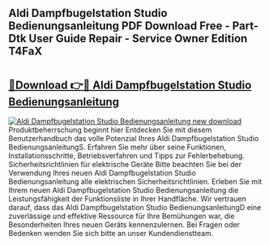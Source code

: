 ## Aldi Dampfbugelstation Studio Bedienungsanleitung PDF Download Free - Part-Dtk User Guide Repair - Service Owner Edition T4FaX

# <h2><a href="http://df5q0yw.blite.top/?on=Aldi+Dampfbugelstation+Studio+Bedienungsanleitung">🔗Download 👉🔴 Aldi Dampfbugelstation Studio Bedienungsanleitung</a></h2>

[![Aldi Dampfbugelstation Studio Bedienungsanleitung new download](https://i.imgur.com/lujVjoI.png)](http://df5q0yw.blite.top/?on=Aldi+Dampfbugelstation+Studio+Bedienungsanleitung)
Produktbeherrschung beginnt hier Entdecken Sie mit diesem Benutzerhandbuch das volle Potenzial Ihres Aldi Dampfbugelstation Studio BedienungsanleitungS. Erfahren Sie mehr über seine Funktionen, Installationsschritte, Betriebsverfahren und Tipps zur Fehlerbehebung. Sicherheitsrichtlinien für elektrische Geräte Bitte beachten Sie bei der Verwendung Ihres neuen Aldi Dampfbugelstation Studio Bedienungsanleitung alle elektrischen Sicherheitsrichtlinien. Erleben Sie mit Ihrem neuen Aldi Dampfbugelstation Studio Bedienungsanleitung die Leistungsfähigkeit der Funktionsliste in Ihrer Handfläche. Wir vertrauen darauf, dass das Aldi Dampfbugelstation Studio BedienungsanleitungD eine zuverlässige und effektive Ressource für Ihre Bemühungen war, die Besonderheiten Ihres neuen Geräts kennenzulernen. Bei Fragen oder Bedenken wenden Sie sich bitte an unser Kundendienstteam.
